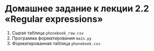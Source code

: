 # Домашнее задание к лекции 2.2 «Regular expressions»
1. Сырая таблица ```phonebook_raw.csv```
2. Программа форматирования ```main.py```
3. Форматированная таблица ```phonebook.csv```